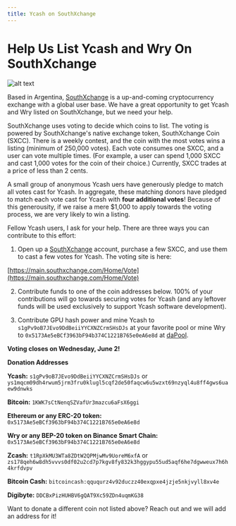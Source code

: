 ```yaml
---
title: Ycash on SouthXchange
---
```


<div class="text--center">
  <h1>Help Us List Ycash and Wry On SouthXchange</h1>
</div>

![alt text](/campaign_img/southxchange_argentina_plus_wry_and_ycash.svg "Title")



Based in Argentina, [SouthXchange](https://main.southxchange.com/) is a up-and-coming cryptocurrency exchange with a global user base. We have a great opportunity to get Ycash and Wry listed on SouthXchange, but we need your help.

SouthXchange uses voting to decide which coins to list. The voting is powered by SouthXchange's native exchange token, SouthXchange Coin (SXCC). There is a weekly contest, and the coin with the most votes wins a listing (minimum of 250,000 votes). Each vote consumes one SXCC, and a user can vote multiple times. (For example, a user can spend 1,000 SXCC and cast 1,000 votes for the coin of their choice.) Currently, SXCC trades at a price of less than 2 cents.

A small group of anonymous Ycash uers have generously pledge to match all votes cast for Ycash. In aggregate, these matching donors have pledged to match each vote cast for Ycash with **four additional votes**! Because of this generousity, if we raise a mere $1,000 to apply towards the voting process, we are very likely to win a listing.

Fellow Ycash users, I ask for your help. There are three ways you can contribute to this effort:

1. Open up a [SouthXchange](https://main.southxchange.com/) account, purchase a few SXCC, and use them to cast a few votes for Ycash. The voting site is here:

  [https://main.southxchange.com/Home/Vote](https://main.southxchange.com/Home/Vote)

2. Contribute funds to one of the coin addresses below. 100% of your contributions will go towards securing votes for Ycash (and any leftover funds will be used exclusively to support Ycash software development).

3. Contribute GPU hash power and mine Ycash to `s1gPv9oB7JEvo9DdBeiiYYCXNZCrmSHsDJs` at your favorite pool or mine Wry to `0x5173Ae5eBCf3963bF94b374C1221B765e0eA6e8d` at [daPool](https://dapool.io/coin/yec).

**Voting closes on Wednesday, June 2!**

**Donation Addresses**

**Ycash:** `s1gPv9oB7JEvo9DdBeiiYYCXNZCrmSHsDJs` or `ys1mqcm09dh4rwum5jrm3fru0klugl5cqf2de50faqcw6u5wzxt69nzyql4u8ff4gws6uaew9dnwks`

**Bitcoin:** `1KWK7sCtNenqSZVafUr3mazcu6aFsX6ggi`

**Ethereum or any ERC-20 token:** `0x5173Ae5eBCf3963bF94b374C1221B765e0eA6e8d`

**Wry or any BEP-20 token on Binance Smart Chain:** `0x5173Ae5eBCf3963bF94b374C1221B765e0eA6e8d`

**Zcash:** `t1RpXkMU3WTa8ZDtW2QPMjwMv9UoreM6xfA` or `zs178qeh6w8dh5vvvs0df02u2cd7p7kgv8fy832k3hggypu55ud5aqf6he7dgwweux7h6h4krfdvpv`

**Bitcoin Cash:** `bitcoincash:qququrz4v92duczz40exqpxe4jzje5nkjvyll8xv4e`

**Digibyte:** `DDCBxPizHUHBV6gQAT9Xc59ZDn4uqmKG38`

Want to donate a different coin not listed above? Reach out and we will add an address for it!